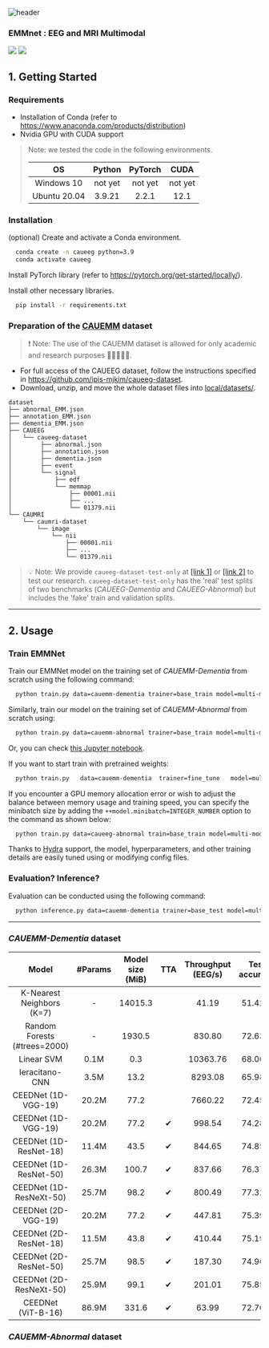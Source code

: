 ![header](https://capsule-render.vercel.app/api?type=Venom&color=gradient&height=200&text=EMM&fontSize=80)

### EMMnet : EEG and MRI Multimodal
<img src="https://img.shields.io/badge/Python-2B2728?style=plastic&logo=Python&logoColor=3776AB"/> <img src="https://img.shields.io/badge/PyTorch-2B2728?style=plastic&logo=PyTorch&logoColor=EE4C2C"/>


## 1. Getting Started

### Requirements

- Installation of Conda (refer to <https://www.anaconda.com/products/distribution>)
- Nvidia GPU with CUDA support

> Note: we tested the code in the following environments.
>
> |    **OS**    | **Python** | **PyTorch** | **CUDA** |
> |:------------:|:----------:|:-----------:|:--------:|
> |  Windows 10  |  not yet   |   not yet   | not yet  |
> | Ubuntu 20.04 |   3.9.21   |    2.2.1    |   12.1   |

### Installation

(optional) Create and activate a Conda environment.

```bash
  conda create -n caueeg python=3.9
  conda activate caueeg
```

Install PyTorch library (refer to <https://pytorch.org/get-started/locally/>).

Install other necessary libraries.

```bash
  pip install -r requirements.txt
```

### Preparation of the [CAUEMM](https://github.com/ipis-mjkim/caueeg-dataset) dataset

> ❗ Note: The use of the CAUEMM dataset is allowed for only academic and research purposes 👩‍🎓👨🏼‍🎓.

- For full access of the CAUEEG dataset, follow the instructions specified in <https://github.com/ipis-mjkim/caueeg-dataset>.
- Download, unzip, and move the whole dataset files into [local/datasets/](local/datasets/).

```
dataset
├── abnormal_EMM.json
├── annotation_EMM.json
├── dementia_EMM.json
├── CAUEEG
│   └── caueeg-dataset
│        ├── abnormal.json
│        ├── annotation.json
│        ├── dementia.json
│        ├── event
│        └── signal
│            ├── edf
│            └── memmap
│                ├── 00001.nii
│                ├── ...
│                └── 01379.nii
└── CAUMRI
    └── caumri-dataset
        └── image
            └── nii
                ├── 00001.nii
                ├── ...
                └── 01379.nii
```

> 💡 Note: We provide `caueeg-dataset-test-only` at [[link 1]](https://drive.google.com/file/d/1P3CbLY7h9O1CoWEWsIZFbUKoGSRUkTA1/view?usp=sharing) or [[link 2]](http://naver.me/xzLCBwFp) to test our research. `caueeg-dataset-test-only` has the 'real' test splits of two benchmarks (*CAUEEG-Dementia* and *CAUEEG-Abnormal*) but includes the 'fake' train and validation splits.

---
## 2. Usage

### Train EMMNet

Train our EMMNet model on the training set of *CAUEMM-Dementia* from scratch using the following command:

```bash
  python train.py data=cauemm-dementia trainer=base_train model=multi-modal
```

Similarly, train our model on the training set of *CAUEMM-Abnormal* from scratch using:

```bash
  python train.py data=cauemm-abnormal trainer=base_train model=multi-modal
```

Or, you can check [this Jupyter notebook](notebook/06_Pretrain_Self_Supervision_MAE.ipynb).

If you want to start train with pretrained weights:

```bash
  python train.py   data=cauemm-dementia  trainer=fine_tune   model=multi-modal
```

If you encounter a GPU memory allocation error or wish to adjust the balance between memory usage and training speed, you can specify the minibatch size by adding the `++model.minibatch=INTEGER_NUMBER` option to the command as shown below:

```bash
  python train.py data=caueeg-abnormal train=base_train model=multi-modal ++model.minibatch=32
```

Thanks to [Hydra](https://hydra.cc/) support, the model, hyperparameters, and other training details are easily tuned using or modifying config files.


### Evaluation? Inference?

Evaluation can be conducted using the following command:
```bash
  python inference.py data=cauemm-dementia trainer=base_test model=multi-modal
```

[//]: # ([this Jupyter notebook]&#40;notebook/03_Evaluate.ipynb&#41; &#40;or [another notebook]&#40;notebook/03_Evaluate_Test_Only.ipynb&#41; for `caueeg-dataset-test-only` case&#41;)


---


### *CAUEMM-Dementia* dataset

|                   Model                   | #Params | Model size (MiB) | TTA | Throughput (EEG/s) | Test accuracy |                                             Link 1                                             |                Link 2                |
|:-----------------------------------------:|:-------:|:----------------:|:---:|:------------------:|:-------------:|:----------------------------------------------------------------------------------------------:|:------------------------------------:|
|         K-Nearest Neighbors (K=7)         |    -    |      14015.3     |     |        41.19       |     51.42%    |                                                                                                |                                      |
|       Random Forests (#trees=2000)        |    -    |      1930.5      |     |       830.80       |     72.63%    |                                                                                                |                                      |
|                Linear SVM                 |   0.1M  |        0.3       |     |      10363.76      |     68.00%    |                                                                                                |                                      |
|               Ieracitano-CNN              |   3.5M  |       13.2       |     |       8293.08      |     65.98%    |                                                                                                |                                      |
|            CEEDNet (1D-VGG-19)            |  20.2M  |       77.2       |     |       7660.22      |     72.45%    | [nemy8ikm](https://drive.google.com/file/d/1NpDsxmFMln71d9JEpnGfCxhaRtyWK4su/view?usp=sharing) | [nemy8ikm](http://naver.me/x1gdjONm) |
|            CEEDNet (1D-VGG-19)            |  20.2M  |       77.2       |  ✔  |       998.54       |     74.28%    | [nemy8ikm](https://drive.google.com/file/d/1NpDsxmFMln71d9JEpnGfCxhaRtyWK4su/view?usp=sharing) | [nemy8ikm](http://naver.me/x1gdjONm) |
|          CEEDNet (1D-ResNet-18)           |  11.4M  |       43.5       |  ✔  |       844.65       |     74.85%    | [4439k9pg](https://drive.google.com/file/d/1LH069g2oyO2XvEDzFpJPR9X5xuLmcnq3/view?usp=sharing) | [4439k9pg](http://naver.me/5vYbUTay) |
|          CEEDNet (1D-ResNet-50)           |  26.3M  |       100.7      |  ✔  |       837.66       |     76.37%    | [q1hhkmik](https://drive.google.com/file/d/1U9G0nJ-dYe6RBFxuCsdCkh-LU5AxwqFS/view?usp=sharing) | [q1hhkmik](http://naver.me/xEqsymHV) |
|          CEEDNet (1D-ResNeXt-50)          |  25.7M  |       98.2       |  ✔  |       800.49       |     77.32%    | [tp7qn5hd](https://drive.google.com/file/d/1OR5Z4U-QWDZBlm8A8pnRB2LMU0wTOMVa/view?usp=sharing) | [tp7qn5hd](http://naver.me/GItl9VHH) |
|            CEEDNet (2D-VGG-19)            |  20.2M  |       77.2       |  ✔  |       447.81       |     75.39%    | [ruqd8r7g](https://drive.google.com/file/d/1UUADOHCoBc4wt9LmIn-GitbPzNRbmCTn/view?usp=sharing) | [ruqd8r7g](http://naver.me/GkJzA84q) |
|          CEEDNet (2D-ResNet-18)           |  11.5M  |       43.8       |  ✔  |       410.44       |     75.19%    | [dn10a6bv](https://drive.google.com/file/d/12bsVV0dcVbbjO4eB3vN7ykeFAf6vp-7P/view?usp=sharing) | [dn10a6bv](http://naver.me/51nm4WtS) |
|          CEEDNet (2D-ResNet-50)           |  25.7M  |       98.5       |  ✔  |       187.30       |     74.96%    | [atbhqdgg](https://drive.google.com/file/d/1ZWnK04-o5V1eIDtlE_5Ct83oxaMfHkzX/view?usp=sharing) | [atbhqdgg](http://naver.me/5Lo4eJAa) |
|          CEEDNet (2D-ResNeXt-50)          |  25.9M  |       99.1       |  ✔  |       201.01       |     75.85%    | [0svudowu](https://drive.google.com/file/d/1A8npNb_3ixmS6ui6yTonh95oQXwPjHWp/view?usp=sharing) | [0svudowu](http://naver.me/FEdfcVaz) |
|            CEEDNet (ViT-B-16)             |  86.9M  |       331.6      |  ✔  |        63.99       |     72.70%    | [1cdws3t5](https://drive.google.com/file/d/1OT-xOTJ2kSqYWOG0KWQ6PeSPYWdX52Lo/view?usp=sharing) | [1cdws3t5](http://naver.me/xkqoPaor) |



### *CAUEMM-Abnormal* dataset